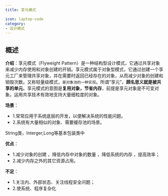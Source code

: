 ```yaml
---
title: 享元模式

icon: laptop-code
category:
- 设计模式
---
```


## 概述

**介绍**：享元模式（Flyweight Pattern）是一种结构型设计模式，它通过共享对象来减少内存使用和对象创建的开销。享元模式属于对象型模式，它通过创建一个享元工厂来管理共享对象，并在需要时返回已经存在的对象，从而减少对象的创建和销毁次数。又称轻量级模式，`是对象池的一种实现`。所谓“享元”，**顾名思义就是被共享的单元**。享元模式的意图是**复用对象，节省内存**，前提是享元对象是不可变对象。运用共享技术有效地支持大量细粒度的对象。

**场景**：
* 1.常常应用于系统底层的开发，以便解决系统的性能问题。
* 2.系统有大量相似的对象、需要缓存池的场景。

String类，Interger,Long等基本包装类中

**优点**：
* 1.减少对象的创建 ，降低内存中对象的数量 ，降低系统的内存 ，提高效率；
* 2.减少内存之外的其它资源占用。

**不足**：
* 1.关注内、外部状态、关注线程安全问题；
* 2.使系统、程序复杂化

